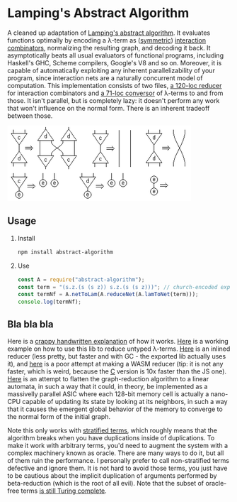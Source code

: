 # Lamping's Abstract Algorithm

A cleaned up adaptation of [Lamping's abstract algorithm](http://dl.acm.org/citation.cfm?id=96711). It evaluates functions optimally by encoding a λ-term as ([symmetric](https://scholar.google.com.br/scholar?q=symmetric+interaction+combinators&hl=en&as_sdt=0&as_vis=1&oi=scholart&sa=X&ved=0ahUKEwjNgZbO7aTVAhUEkZAKHYyTAFgQgQMIJjAA)) [interaction combinators](http://www.sciencedirect.com/science/article/pii/S0890540197926432), normalizing the resulting graph, and decoding it back. It asymptotically beats all usual evaluators of functional programs, including Haskell's GHC, Scheme compilers, Google's V8 and so on. Moreover, it is capable of automatically exploiting any inherent parallelizability of your program, since interaction nets are a naturally concurrent model of computation. This implementation consists of two files, [a 120-loc reducer](src/abstract-algorithm.js) for interaction combinators and [a 71-loc conversor](https://github.com/MaiaVictor/abstract-algorithm/blob/master/src/lambda-encoder.js) of λ-terms to and from those. It isn't parallel, but is completely lazy: it doesn't perform any work that won't influence on the normal form. There is an inherent tradeoff between those.

![combinator_rules](images/combinators_rules.png)

## Usage

1. Install

    ```bash
    npm install abstract-algorithm
    ```

2. Use

    ```javascript
    const A = require("abstract-algorithm");
    const term = "(s.z.(s (s z)) s.z.(s (s z)))"; // church-encoded exponentiation of 2^2
    const termNf = A.netToLam(A.reduceNet(A.lamToNet(term)));
    console.log(termNf);
    ```

## Bla bla bla

Here is a [crappy handwritten explanation](images/handwritten_example.jpg) of how it works. [Here](src/example.js) is a working example on how to use this lib to reduce untyped λ-terms. [Here](src/fast-reducer.js) is an inlined reducer (less pretty, but faster and with GC - the exported lib actually uses it), and [here](stuff/wasmReducer.js) is a poor attempt at making a WASM reducer (tip: it is not any faster, which is weird, because the [C](stuff/ic.c) version is 10x faster than the JS one). [Here](https://github.com/MaiaVictor/parallel_lambda_computer_tests) is an attempt to flatten the graph-reduction algorithm to a linear automata, in such a way that it could, in theory, be implemented as a massivelly parallel ASIC where each 128-bit memory cell is actually a nano-CPU capable of updating its state by looking at its neighbors, in such a way that it causes the emergent global behavior of the memory to converge to the normal form of the initial graph.

Note this only works with [stratified terms](https://www.reddit.com/r/haskell/comments/6phxvb/cleaned_up_implementation_of_lampings_abstract/dkq57yx/?context=1), which roughly means that the algorithm breaks when you have duplications inside of duplications. To make it work with arbitrary terms, you'd need to augment the system with a complex machinery known as oracle. There are many ways to do it, but all of them ruin the performance. I personally prefer to call non-stratified terms defective and ignore them. It is not hard to avoid those terms, you just have to be cautious about the implicit duplication of arguments performed by beta-reduction (which is the root of all evil). Note that the subset of oracle-free terms [is still Turing complete](https://github.com/MaiaVictor/articles/tree/master/0000-oracle-free-terms-are-turing-complete).
